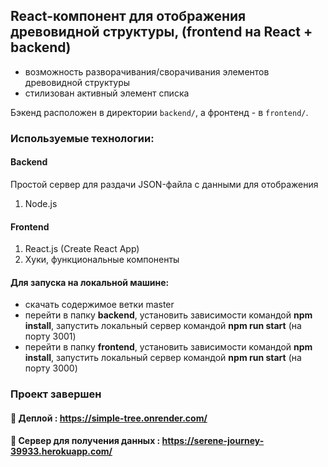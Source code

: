 ## React-компонент для отображения древовидной структуры, (frontend на React + backend)

- возможность разворачивания/сворачивания элементов древовидной структуры
- стилизован активный элемент списка 

Бэкенд расположен в директории `backend/`, а фронтенд - в `frontend/`.

### Используемые технологии:

#### Backend
Простой сервер для раздачи JSON-файла с данными для отображения
1. Node.js

#### Frontend
1. React.js (Create React App)
2. Хуки, функциональные компоненты

####  Для запуска на локальной машине:
- скачать содержимое ветки master
- перейти в папку **backend**, установить зависимости командой **npm install**, запустить локальный сервер командой **npm run start** (на порту 3001)
- перейти в папку **frontend**, установить зависимости командой **npm install**, запустить локальный сервер командой **npm run start** (на порту 3000)

### Проект завершен

#### :link: Деплой : https://simple-tree.onrender.com/
#### :link: Сервер для получения данных : https://serene-journey-39933.herokuapp.com/

